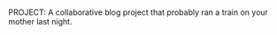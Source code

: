 # <ctlaltdeceased>
    
PROJECT:
A collaborative blog project that probably ran a train on your mother last night. 
